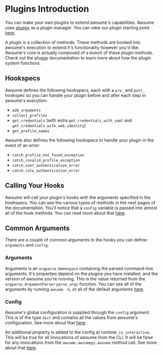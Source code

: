 # Plugins Introduction

You can make your own plugins to extend awsume's capabilities. Awsume uses [pluggy](https://pluggy.readthedocs.io/en/latest/) as a plugin manager. You can view our plugin starting point [here](https://github.com/trek10inc/awsume-plugin-example).

A plugin is a collection of methods. These methods are hooked into awsume's execution to extend it's functionality however you'd like. Awsume's core is actually composed of a bunch of these plugin methods. Check out the pluggy documentation to learn more about how the plugin system functions.

## Hookspecs

Awsume defines the following hookspecs, each with a `pre_` and `post_` hookspec so you can handle your plugin before and after each step in awsume's execution:

- `add_arguments`
- `collect_profiles`
- `get_credentials` (with extra `get_credentials_with_saml` and `get_credentials_with_web_identity`)
- `get_profile_names`

Awsume also defines the following hookspecs to handle your plugin in the event of an error:

- `catch_profile_not_found_exception`
- `catch_invalid_profile_exception`
- `catch_user_authentication_error`
- `catch_role_authentication_error`

## Calling Your Hooks

Awsume will call your plugin's hooks with the arguments specified in the hookspecs. You can see the various types of methods in the next pages of the documentation. You'll notice that a `config` variable is passed into almost all of the hook methods. You can read more about that [here](../general/usage.html#config).

## Common Arguments

There are a couple of common arguments to the hooks you can define: `arguments` and `config`.

### Arguments

Arguments is an `argparse.Namespace` containing the parsed command-line arguments. It's properties depend on the plugins you have installed, and the version of awsume you're running. This is the value returned from the `argparse.ArgumentParser` `parse_args` function. You can see all of the arguments by running `awsume -h`, or all of the default arguments [here](../general/usage).

### Config

Awsume's global configuration is supplied through the `config` argument. This is of the type `dict` and contains all the values from awsume's configuration. See more about that [here](../general/config).

An additional property is added to the config at runtime: `is_interactive`. This will be true for all invocations of awsume from the CLI. It will be false for any invocations from the `awsume.awsumepy.awsume` method call. See more about that [here](../advanced/non-interactive-awsume).
